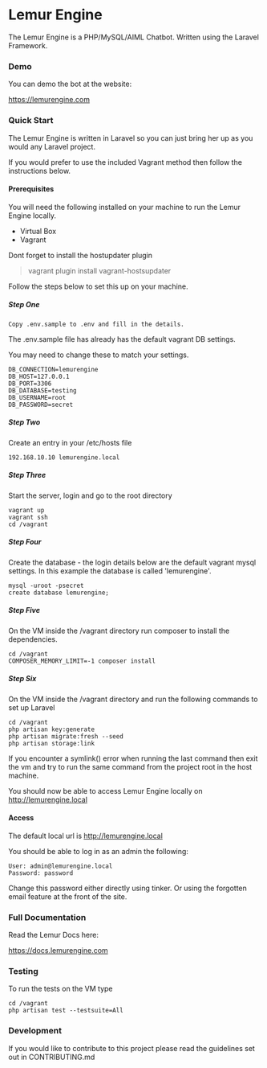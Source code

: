 # Lemur Engine

The Lemur Engine is a PHP/MySQL/AIML Chatbot. Written using the Laravel Framework.

### Demo

You can demo the bot at the website:
    
https://lemurengine.com

### Quick Start

The Lemur Engine is written in Laravel so you can just bring her up as you would any Laravel project.

If you would prefer to use the included Vagrant method then follow the instructions below.


#### Prerequisites
You will need the following installed on your machine to run the Lemur Engine locally.

* Virtual Box
* Vagrant

Dont forget to install the hostupdater plugin
>vagrant plugin install vagrant-hostsupdater

Follow the steps below to set this up on your machine.

##### Step One

    Copy .env.sample to .env and fill in the details.

The .env.sample file has already has the default vagrant DB settings.

You may need to change these to match your settings.

    DB_CONNECTION=lemurengine
    DB_HOST=127.0.0.1
    DB_PORT=3306    
    DB_DATABASE=testing
    DB_USERNAME=root
    DB_PASSWORD=secret

##### Step Two
Create an entry in your /etc/hosts file

    192.168.10.10 lemurengine.local

##### Step Three

Start the server, login and go to the root directory

    vagrant up
    vagrant ssh
    cd /vagrant

##### Step Four

Create the database - the login details below are the default vagrant mysql settings. In this example the database is called 'lemurengine'.

    mysql -uroot -psecret
    create database lemurengine;

##### Step Five

On the VM inside the /vagrant directory run composer to install the dependencies.

    cd /vagrant
    COMPOSER_MEMORY_LIMIT=-1 composer install

##### Step Six

On the VM inside the /vagrant directory and run the following commands to set up Laravel

    cd /vagrant
    php artisan key:generate
    php artisan migrate:fresh --seed
    php artisan storage:link

If you encounter a symlink() error when running the last command then exit the vm and try to run the same command from the project root in the host machine.

You should now be able to access Lemur Engine locally on http://lemurengine.local

#### Access

The default local url is http://lemurengine.local

You should be able to log in as an admin the following:

    User: admin@lemurengine.local
    Password: password

Change this password either directly using tinker. Or using the forgotten email feature at the front of the site.

### Full Documentation

Read the Lemur Docs here:
    
https://docs.lemurengine.com
    
### Testing

To run the tests on the VM type
    
    cd /vagrant
    php artisan test --testsuite=All    
    

### Development

If you would like to contribute to this project please read the guidelines set out in CONTRIBUTING.md
